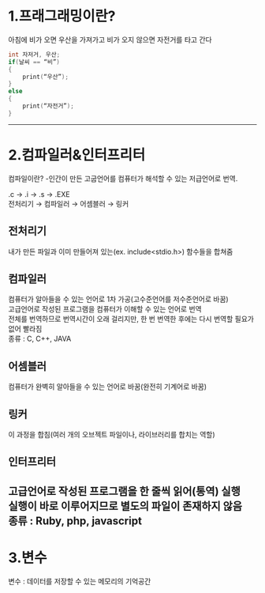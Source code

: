 # 1.프래그래밍이란?

아침에 비가 오면 우산을 가져가고 비가 오지 않으면 자전거를 타고 간다

```c
int 자저거, 우산;
if(날씨 == “비”)
{
	print(“우산”);
}
else
{
	print(“자전거”);
}
```
---
# 2.컴파일러&인터프리터

컴파일이란?
-인간이 만든 고굽언어를 컴퓨터가 해석할 수 있는 저급언어로 번역.

.c  ->  .i  ->  .s  ->  .EXE  
전처리기 → 컴파일러 → 어셈블러 → 링커  

## 전처리기  
내가 만든 파일과 이미 만들어져 있는(ex. include<stdio.h>) 함수들을 합쳐줌  

## 컴파일러  
컴퓨터가 알아들을 수 있는 언어로 1차 가공(고수준언어를 저수준언어로 바꿈)  
고급언어로 작성된 프로그램을 컴퓨터가 이해할 수 있는 언어로 번역  
전체를 번역하므로 번역시간이 오래 걸리지만, 한 번 번역한 후에는 다시 번역할 필요가 없어 빨라짐  
종류 : C, C++, JAVA  

## 어셈블러  
컴퓨터가 완벽히 알아들을 수 있는 언어로 바꿈(완전히 기계어로 바꿈)  

## 링커  
이 과정을 합침(여러 개의 오브젝트 파일이나, 라이브러리를 합치는 역할)  

## 인터프리터  
고급언어로 작성된 프로그램을 한 줄씩 읽어(통역) 실행  
실행이 바로 이루어지므로 별도의 파일이 존재하지 않음  
종류 : Ruby, php, javascript  
---
# 3.변수
변수 : 데이터를 저장할 수 있는 메모리의 기억공간
